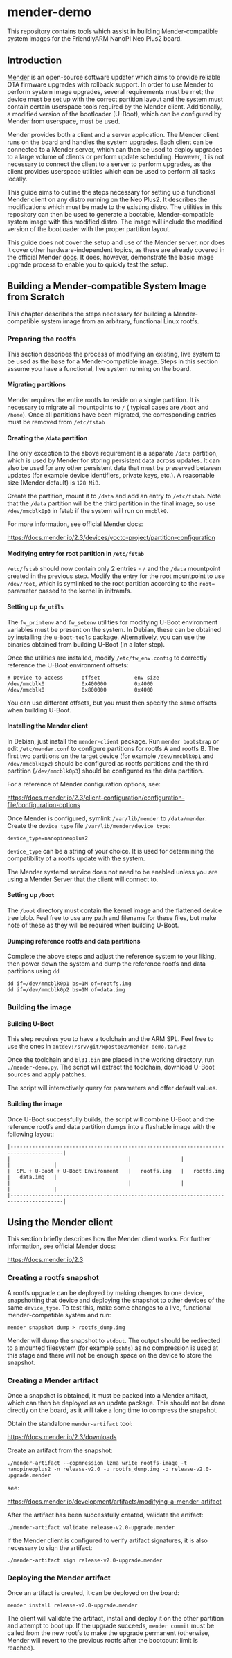 # mender-demo
This repository contains tools which assist in building Mender-compatible system images for the FriendlyARM NanoPI Neo
Plus2 board.

## Introduction

[Mender](https://mender.io "Mender") is an open-source software updater which aims to provide reliable OTA firmware
upgrades with rollback support. In order to use Mender to perform system image upgrades, several requirements must be
met; the device must be set up with the correct partition layout and the system must contain certain userspace tools
required by the Mender client. Additionally, a modified version of the bootloader (U-Boot), which can be configured by
Mender from userspace, must be used.

Mender provides both a client and a server application. The Mender client runs on the board and handles the system
upgrades. Each client can be connected to a Mender server, which can then be used to deploy upgrades to a large volume
of clients or perform update scheduling. However, it is not necessary to connect the client to a server to perform
upgrades, as the client provides userspace utilities which can be used to perform all tasks locally.

This guide aims to outline the steps necessary for setting up a functional Mender client on any distro running on the
Neo Plus2. It describes the modifications which must be made to the existing distro. The utilities in this repository
can then be used to generate a bootable, Mender-compatible system image with this modified distro. The image will
include the modified version of the bootloader with the proper partition layout.

This guide does not cover the setup and use of the Mender server, nor does it cover other hardware-independent topics,
as these are already covered in the official Mender [docs](https://docs.mender.io/2.3 "Mender docs"). It does, however,
demonstrate the basic image upgrade process to enable you to quickly test the setup.

## Building a Mender-compatible System Image from Scratch
This chapter describes the steps necessary for building a Mender-compatible system image from an arbitrary, functional
Linux rootfs.

### Preparing the rootfs
This section describes the process of modifying an existing, live system to be used as the base for a Mender-compatible
image. Steps in this section assume you have a functional, live system running on the board.

#### Migrating partitions
Mender requires the entire rootfs to reside on a single partition. It is necessary to migrate all mountpoints to `/` (
typical cases are `/boot` and `/home`). Once all partitions have been migrated, the corresponding entries must be
removed from `/etc/fstab`

#### Creating the `/data` partition
The only exception to the above requirement is a separate `/data` partition, which is used by Mender for storing
persistent data across updates. It can also be used for any other persistent data that must be preserved
between updates (for example device identifiers, private keys, etc.). A reasonable size (Mender default) is `128 MiB`.

Create the partition, mount it to `/data` and add an entry to `/etc/fstab`. Note that the `/data` partition
will be the third partition in the final image, so use `/dev/mmcblk0p3` in fstab if the system will run on `mmcblk0`.

For more information, see official Mender docs:

https://docs.mender.io/2.3/devices/yocto-project/partition-configuration

#### Modifying entry for root partition in `/etc/fstab`
`/etc/fstab` should now contain only 2 entries - `/` and the `/data` mountpoint created in the previous
step. Modify the entry for the root mountpoint to use `/dev/root`, which is symlinked to the root partition
according to the `root=` parameter passed to the kernel in initramfs.

#### Setting up `fw_utils`
The `fw_printenv` and `fw_setenv` utilities for modifying U-Boot environment variables must be present on the system.
In Debian, these can be obtained by installing the `u-boot-tools` package. Alternatively, you can use the binaries
obtained from building U-Boot (in a later step).

Once the utilities are installed, modify `/etc/fw_env.config` to correctly reference the U-Boot environment offsets:

```
# Device to access      offset           env size
/dev/mmcblk0            0x400000         0x4000
/dev/mmcblk0            0x800000         0x4000
```

You can use different offsets, but you must then specify the same offsets when building U-Boot.

#### Installing the Mender client
In Debian, just install the `mender-client` package. Run `mender bootstrap` or edit `/etc/mender.conf` to configure
partitions for rootfs A and rootfs B. The first two partitions on the target device (for example `/dev/mmcblk0p1` and
`/dev/mmcblk0p2`) should be configured as rootfs partitions and the third partition (`/dev/mmcblk0p3`) should be
configured as the data partition.

For a reference of Mender configuration options, see:

https://docs.mender.io/2.3/client-configuration/configuration-file/configuration-options

Once Mender is configured, symlink `/var/lib/mender` to `/data/mender`. Create the `device_type` file
`/var/lib/mender/device_type`:

```
device_type=nanopineoplus2
```

`device_type` can be a string of your choice. It is used for determining the compatibility of a rootfs update with
the system.

The Mender systemd service does not need to be enabled unless you are using a Mender Server that the client will
connect to.

#### Setting up `/boot`
The `/boot` directory must contain the kernel image and the flattened device tree blob. Feel free to use any path and
filename for these files, but make note of these as they will be required when building U-Boot.

#### Dumping reference rootfs and data partitions
Complete the above steps and adjust the reference system to your liking, then power down the system and dump
the reference rootfs and data partitions using `dd`

```
dd if=/dev/mmcblk0p1 bs=1M of=rootfs.img
dd if=/dev/mmcblk0p2 bs=1M of=data.img
```

### Building the image

#### Building U-Boot
This step requires you to have a toolchain and the ARM SPL. Feel free to use the ones in
`antdev:/srv/git/xposto02/mender-demo.tar.gz`

Once the toolchain and `bl31.bin` are placed in the working directory, run `./mender-demo.py`. The script will extract
the toolchain, download U-Boot sources and apply patches.

The script will interactively query for parameters and offer default values.

#### Building the image
Once U-Boot successfully builds, the script will combine U-Boot and the reference rootfs and data partition dumps into
a flashable image with the following layout:

```
|---------------------------------------------------------------------------------------|
|                                      |                |                |              |
|  SPL + U-Boot + U-Boot Environment   |   rootfs.img   |   rootfs.img   |   data.img   |
|                                      |                |                |              |
|---------------------------------------------------------------------------------------|
```

## Using the Mender client
This section briefly describes how the Mender client works. For further information, see official Mender docs:

https://docs.mender.io/2.3

### Creating a rootfs snapshot
A rootfs upgrade can be deployed by making changes to one device, snapshotting that device and deploying the snapshot
to other devices of the same `device_type`. To test this, make some changes to a live, functional mender-compatible
system and run:

```
mender snapshot dump > rootfs_dump.img
```

Mender will dump the snapshot to `stdout`. The output should be redirected to a mounted filesystem (for example
`sshfs`) as no compression is used at this stage and there will not be enough space on the device to store the snapshot.

### Creating a Mender artifact
Once a snapshot is obtained, it must be packed into a Mender artifact, which can then be deployed as an update package.
This should not be done directly on the board, as it will take a long time to compress the snapshot.

Obtain the standalone `mender-artifact` tool:

https://docs.mender.io/2.3/downloads

Create an artifact from the snapshot:

```
./mender-artifact --copmression lzma write rootfs-image -t nanopineoplus2 -n release-v2.0 -u rootfs_dump.img -o release-v2.0-upgrade.mender 
```

see:

https://docs.mender.io/development/artifacts/modifying-a-mender-artifact

After the artifact has been successfully created, validate the artifact:

```
./mender-artifact validate release-v2.0-upgrade.mender
```

If the Mender client is configured to verify artifact signatures, it is also necessary to sign the artifact:

```
./mender-artifact sign release-v2.0-upgrade.mender
```

### Deploying the Mender artifact
Once an artifact is created, it can be deployed on the board:

```
mender install release-v2.0-upgrade.mender
```

The client will validate the artifact, install and deploy it on the other partition and attempt to boot up. If the
upgrade succeeds, `mender commit` must be called from the new rootfs to make the upgrade permanent (otherwise, Mender
will revert to the previous rootfs after the bootcount limit is reached).
